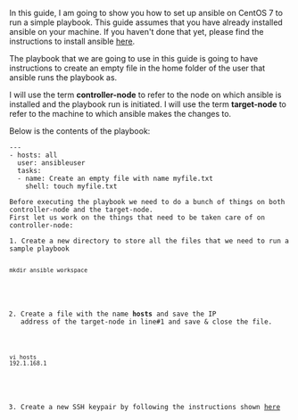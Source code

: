 In this guide, I am going to show you how to set up ansible on CentOS 7 to run a simple playbook. This guide assumes that you have already installed ansible on your machine. If you haven't done that yet, please find the instructions to install ansible [here](https://gist.github.com/swarup-donepudi/868d993c103a85e99c31a64e33de72f5).

The playbook that we are going to use in this guide is going to have instructions to create an empty file in the home folder of the user that ansible runs the playbook as.

I will use the term **controller-node** to refer to the node on which ansible is installed and the playbook run is initiated.
I will use the term **target-node** to refer to the machine to which ansible makes the changes to.

Below is the contents of the playbook:

<pre><code>---
- hosts: all
  user: ansibleuser
  tasks:
  - name: Create an empty file with name myfile.txt
    shell: touch myfile.txt
    
Before executing the playbook we need to do a bunch of things on both controller-node and the target-node.
First let us work on the things that need to be taken care of on controller-node:

1. Create a new directory to store all the files that we need to run a sample playbook

<pre><code>mkdir ansible_workspace</code></pre>

2. Create a file with the name **hosts** and save the IP address of the target-node in line#1 and save & close the file.

<pre><code>vi hosts
192.1.168.1</code></pre>

3. Create a new SSH keypair by following the instructions shown [here](kkkk)